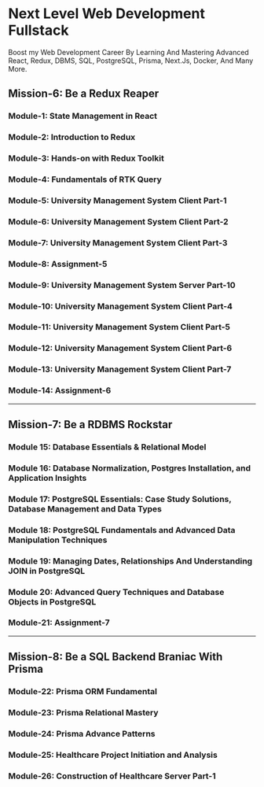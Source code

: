 # Next Level Web Development Fullstack

Boost my Web Development Career By Learning And Mastering Advanced React, Redux, DBMS, SQL, PostgreSQL, Prisma, Next.Js, Docker, And Many More.

## Mission-6: Be a Redux Reaper

### Module-1: State Management in React

### Module-2: Introduction to Redux

### Module-3: Hands-on with Redux Toolkit

### Module-4: Fundamentals of RTK Query

### Module-5: University Management System Client Part-1

### Module-6: University Management System Client Part-2

### Module-7: University Management System Client Part-3

### Module-8: Assignment-5

### Module-9: University Management System Server Part-10

### Module-10: University Management System Client Part-4

### Module-11: University Management System Client Part-5

### Module-12: University Management System Client Part-6

### Module-13: University Management System Client Part-7

### Module-14: Assignment-6

---

## Mission-7: Be a RDBMS Rockstar

### Module 15: Database Essentials & Relational Model

### Module 16: Database Normalization, Postgres Installation, and Application Insights

### Module 17: PostgreSQL Essentials: Case Study Solutions, Database Management and Data Types

### Module 18: PostgreSQL Fundamentals and Advanced Data Manipulation Techniques

### Module 19: Managing Dates, Relationships And Understanding JOIN in PostgreSQL

### Module 20: Advanced Query Techniques and Database Objects in PostgreSQL

### Module-21: Assignment-7

---

## Mission-8: Be a SQL Backend Braniac With Prisma

### Module-22: Prisma ORM Fundamental

### Module-23: Prisma Relational Mastery

### Module-24: Prisma Advance Patterns

### Module-25: Healthcare Project Initiation and Analysis

### Module-26: Construction of Healthcare Server Part-1
